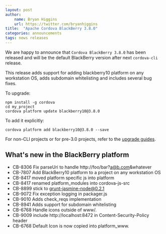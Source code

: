 ```yaml
---
layout: post
author:
    name: Bryan Higgins
    url: https://twitter.com/bryanhiggins
title:  "Apache Cordova BlackBerry 3.8.0"
categories: announcements
tags: news releases
---
```

We are happy to announce that `Cordova BlackBerry 3.8.0` has been released and will be the
default BlackBerry version after next `cordova-cli` release.

This release adds support for adding blackberry10 platform on any workstation OS, adds subdomain whitelisting and includes several bug fixes.

To upgrade:

    npm install -g cordova
    cd my_project
    cordova platform update blackberry10@3.8.0

To add it explicitly:

    cordova platform add blackberry10@3.8.0 --save

For non-CLI projects or for pre-3.0 projects, refer to the [upgrade guides](http://cordova.apache.org/docs/en/edge/guide_platforms_index.md.html).

<!--more-->
## What's new in the BlackBerry platform
* CB-8306 Fix parseUri to handle http://foo/bar?a@b.com&whatever
* CB-7807 Add BlackBerry10 platform to a project on any workstation OS
* CB-8417 moved platform specific js into platform
* CB-8417 renamed platform_modules into cordova-js-src
* CB-8899 stick to grunt-jasmine-node@0.2.1
* CB-9072 Fix exception logging in packager.js
* CB-9010 Adds check_reqs implementation
* CB-8941 Adds support for subdomain whitelisting
* CB-6768 Handle icons outside of www/.
* CB-9009 include http://localhost:8472 in Content-Security-Policy header
* CB-6768 Default Icon is now copied into platform_www.
